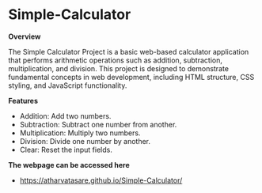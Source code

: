 # Simple-Calculator

**Overview**

The Simple Calculator Project is a basic web-based calculator application that performs arithmetic operations such as addition, subtraction, multiplication, and division. This project is designed to demonstrate fundamental concepts in web development, including HTML structure, CSS styling, and JavaScript functionality.

**Features**

- Addition: Add two numbers.
- Subtraction: Subtract one number from another.
- Multiplication: Multiply two numbers.
- Division: Divide one number by another.
- Clear: Reset the input fields.

**The webpage can be accessed here**
  - https://atharvatasare.github.io/Simple-Calculator/
  
